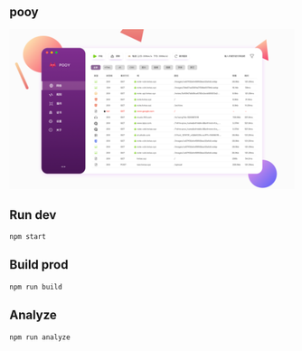 ## pooy

<a href="https://pooy.hxtao.xyz">
  <img src="./docs/assets/wrapper.webp" />
</a>

## Run dev

```bash
npm start
```

## Build prod

```bash
npm run build
```

## Analyze

```bash
npm run analyze
```
